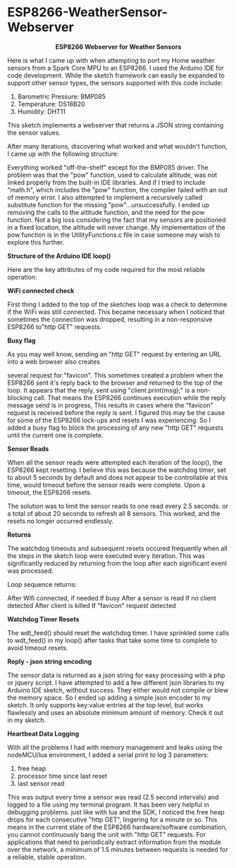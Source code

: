 # ESP8266-WeatherSensor-Webserver

<center><strong><large-font>ESP8266 Webserver for Weather Sensors</large-font></strong></center>

Here is what I came up with when attempting to port my Home weather sensors from a Spark Core MPU to an ESP8266. I used the Arduino IDE for code development. While the sketch framework can easily be expanded to support other sensor types, the   sensors supported with this code include:

1. Barometric Pressure: BMP085
2. Temperature:         DS18B20
3. Humidity:            DHT11

This sketch implements a webserver that returns a JSON string containing the sensor values.  

After many iterations, discovering what worked and what wouldn't function, I came up with the following structure:

Everything worked "off-the-shelf" except for the BMP085 driver. The problem was that the "pow" function, used to calculate altitude, was not linked properly from the built-in IDE libraries. And if I tried to include "math.h",  which includes the "pow" function, the compiler failed with an out of memory error. I also attempted to implement a recursively called substitute function for the missing "pow"...unsuccessfully. I ended up removing the calls to the altitude function, and the need for the pow function. Not a big loss considering the fact that my sensors are positioned in a fixed location, the altitude will never change. My implementation of the pow function is in the UtilityFunctions.c file in case someone may wish to explore this further.

<strong>Structure of the Arduino IDE loop()</strong>

Here are the key attributes of my code required for the most reliable operation:

<strong>WiFi connected check</strong>

First thing I added to the top of the sketches loop was a check to determine if the WiFi was still connected. This became necessary when I noticed that sometimes the connection was dropped, resulting in a non-responsive ESP8266 to"http GET" requests.

<strong>Busy flag</strong>

As you may well know, sending an "http GET" request by entering an URL into a web browser also creates

several request for "favicon". This sometimes created a problem when the ESP8266 sent it's reply back to the browser and returned to the top of the loop. It appears that the reply, sent using "client.print(msg);" is a non-blocking call. That means the ESP8266 continues execution while the reply message send is in progress, This results in cases where the "favicon" request is received before the reply is sent. I figured this may be the cause for some of the ESP8266 lock-ups and resets I was experiencing. So I added a busy flag to block the processing of any new "http GET" requests until the current one is complete.

<strong>Sensor Reads</strong>

When all the sensor reads were attempted each iteration of the loop(), the ESP8266 kept resetting. I believe this was because the watchdog timer, set to about 5 seconds by default and does not appear to be controllable at this time, would timeout before the sensor reads were complete. Upon a timeout, the ESP8266 resets.

The solution was to limit the sensor reads to one read every 2.5 seconds. or a total of about 20 seconds to refresh all 8 sensors. This worked, and the resets no longer occurred endlessly.

<strong>Returns</strong>

The watchdog timeouts and subsequent resets  occured frequently when all the steps in the sketch loop were executed every iteration. This was significantly reduced by returning from the loop after each significant event was processed.

Loop sequence returns:

After Wifi connected, if needed
If busy
After a sensor is read
If no client detected
After client is killed
If "favicon" request detected

<strong>Watchdog Timer Resets</strong>

The wdt_feed() should reset the watchdog timer. I have sprinkled some calls to wdt_feed() in my loop() after tasks that take some time to complete to avoid timeout resets.

<strong>Reply - json string encoding</strong>

The sensor data is returned as a json string for easy processing with a php or jquery script. I have attempted to add a few different json libraries to my Arduino IDE sketch, without success. They either would not compile or blew the memory space. So I ended up adding a simple json encoder to my sketch. It only supports key:value entries at the top level, but works flawlessly and uses an absolute minimum amount of memory. Check it out in my sketch.

<strong>Heartbeat Data Logging</strong>

With all the problems I had with memory management and leaks using the nodeMCU/lua environment, I added a serial print to log 3 parameters:

  1. free heap
  2. processor time since last reset
  3. last sensor read

This was output every time a sensor was read (2.5 second intervals) and logged to a file using my terminal program. It has been very helpful in debugging problems. just like with lua and the SDK, I noticed the free heap drops for each consecutive "http GET", lingering for a minute or so. This means in the current state of the ESP8266 hardware/software combination, you cannot continuously bang the unit with "http GET" requests. For applications that need to periodically extract information from the module over the network, a minimum of 1.5 minutes between requests is needed for a reliable, stable operation.
